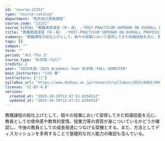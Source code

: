 ```yaml
---
id: "course:22251"
type: "course-catalog"
department: "免許及び資格課程"
course_code: "22251"
course_title: "教職実践演習（中・高） ／POST-PRACTICUM SEMINAR ON OVERALL PROFESSIONAL DEVELOPMENT"
title: "教職実践演習（中・高） ／POST-PRACTICUM SEMINAR ON OVERALL PROFESSIONAL DEVELOPMENT"
summary: "教職課程の総仕上げとして、個々の授業において習得してきた知識技能を元に、教員としての使命感や教育的愛情、授業力等の資質が身についているかどうか確認し、今後の教員としての成長発達につなげる契機とする。また、方法としてディスカッションを多用する…"
tags: []
campus: ""
term: ""
period: "木3／Thu 3"
course_type: "秋学期／Fall"
credits: 2
year: "2025年度／2025 Academic Year 秋学期／FALL SEMESTER"
main_instructor: "川村 肇"
instructors: ["[]"]
syllabus_url: "https://www.dokkyo.ac.jp/research/syllabus/2025/0902/0902_22251_ja_JP.html"
license: "CC-BY-4.0"
version:
  created_at: "2025-10-29T12:47:51.635451Z"
  updated_at: "2025-10-29T12:47:51.635451Z"
---
```

教職課程の総仕上げとして、個々の授業において習得してきた知識技能を元に、教員としての使命感や教育的愛情、授業力等の資質が身についているかどうか確認し、今後の教員としての成長発達につなげる契機とする。また、方法としてディスカッションを多用することで基礎的な対人能力の確認も含んでいる。
